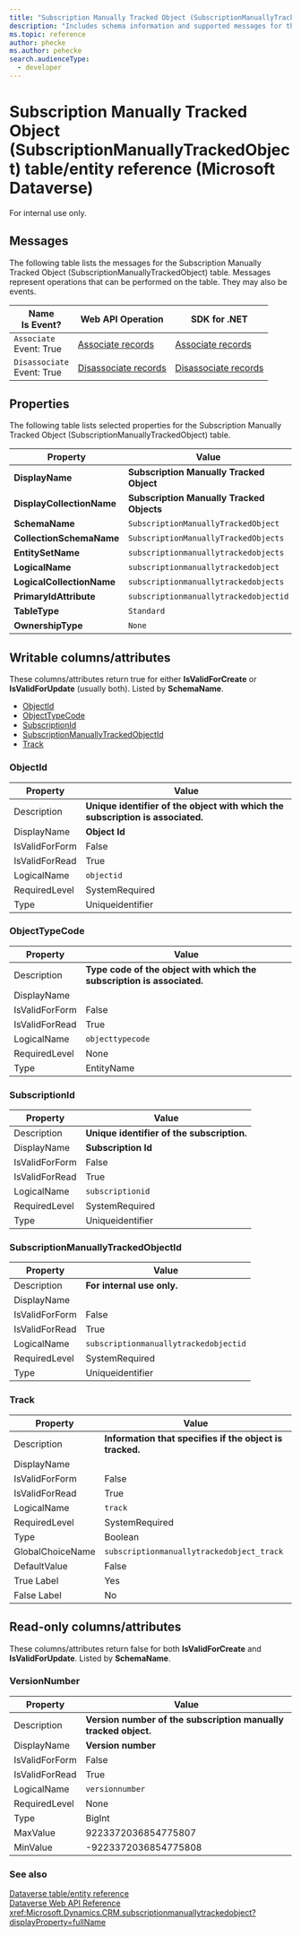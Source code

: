 ```yaml
---
title: "Subscription Manually Tracked Object (SubscriptionManuallyTrackedObject) table/entity reference (Microsoft Dataverse)"
description: "Includes schema information and supported messages for the Subscription Manually Tracked Object (SubscriptionManuallyTrackedObject) table/entity with Microsoft Dataverse."
ms.topic: reference
author: phecke
ms.author: pehecke
search.audienceType: 
  - developer
---
```


# Subscription Manually Tracked Object (SubscriptionManuallyTrackedObject) table/entity reference (Microsoft Dataverse)

For internal use only.

## Messages

The following table lists the messages for the Subscription Manually Tracked Object (SubscriptionManuallyTrackedObject) table.
Messages represent operations that can be performed on the table. They may also be events.

| Name <br />Is Event? |Web API Operation |SDK for .NET |
| ---- | ----- |----- |
| `Associate`<br />Event: True |[Associate records](/power-apps/developer/data-platform/webapi/associate-disassociate-entities-using-web-api) |[Associate records](/power-apps/developer/data-platform/org-service/entity-operations-associate-disassociate#use-the-associate-method-or-associaterequest)|
| `Disassociate`<br />Event: True |[Disassociate records](/power-apps/developer/data-platform/webapi/associate-disassociate-entities-using-web-api) |[Disassociate records](/power-apps/developer/data-platform/org-service/entity-operations-associate-disassociate#use-the-disassociate-method-or-disassociaterequest)|

## Properties

The following table lists selected properties for the Subscription Manually Tracked Object (SubscriptionManuallyTrackedObject) table.

|Property|Value|
| --- | --- |
| **DisplayName** | **Subscription Manually Tracked Object** |
| **DisplayCollectionName** | **Subscription Manually Tracked Objects** |
| **SchemaName** | `SubscriptionManuallyTrackedObject` |
| **CollectionSchemaName** | `SubscriptionManuallyTrackedObjects` |
| **EntitySetName** | `subscriptionmanuallytrackedobjects`|
| **LogicalName** | `subscriptionmanuallytrackedobject` |
| **LogicalCollectionName** | `subscriptionmanuallytrackedobjects` |
| **PrimaryIdAttribute** | `subscriptionmanuallytrackedobjectid` |
| **TableType** | `Standard` |
| **OwnershipType** | `None` |

## Writable columns/attributes

These columns/attributes return true for either **IsValidForCreate** or **IsValidForUpdate** (usually both). Listed by **SchemaName**.

- [ObjectId](#BKMK_ObjectId)
- [ObjectTypeCode](#BKMK_ObjectTypeCode)
- [SubscriptionId](#BKMK_SubscriptionId)
- [SubscriptionManuallyTrackedObjectId](#BKMK_SubscriptionManuallyTrackedObjectId)
- [Track](#BKMK_Track)

### <a name="BKMK_ObjectId"></a> ObjectId

|Property|Value|
|---|---|
|Description|**Unique identifier of the object with which the subscription is associated.**|
|DisplayName|**Object Id**|
|IsValidForForm|False|
|IsValidForRead|True|
|LogicalName|`objectid`|
|RequiredLevel|SystemRequired|
|Type|Uniqueidentifier|

### <a name="BKMK_ObjectTypeCode"></a> ObjectTypeCode

|Property|Value|
|---|---|
|Description|**Type code of the object with which the subscription is associated.**|
|DisplayName||
|IsValidForForm|False|
|IsValidForRead|True|
|LogicalName|`objecttypecode`|
|RequiredLevel|None|
|Type|EntityName|

### <a name="BKMK_SubscriptionId"></a> SubscriptionId

|Property|Value|
|---|---|
|Description|**Unique identifier of the subscription.**|
|DisplayName|**Subscription Id**|
|IsValidForForm|False|
|IsValidForRead|True|
|LogicalName|`subscriptionid`|
|RequiredLevel|SystemRequired|
|Type|Uniqueidentifier|

### <a name="BKMK_SubscriptionManuallyTrackedObjectId"></a> SubscriptionManuallyTrackedObjectId

|Property|Value|
|---|---|
|Description|**For internal use only.**|
|DisplayName||
|IsValidForForm|False|
|IsValidForRead|True|
|LogicalName|`subscriptionmanuallytrackedobjectid`|
|RequiredLevel|SystemRequired|
|Type|Uniqueidentifier|

### <a name="BKMK_Track"></a> Track

|Property|Value|
|---|---|
|Description|**Information that specifies if the object is tracked.**|
|DisplayName||
|IsValidForForm|False|
|IsValidForRead|True|
|LogicalName|`track`|
|RequiredLevel|SystemRequired|
|Type|Boolean|
|GlobalChoiceName|`subscriptionmanuallytrackedobject_track`|
|DefaultValue|False|
|True Label|Yes|
|False Label|No|


## Read-only columns/attributes

These columns/attributes return false for both **IsValidForCreate** and **IsValidForUpdate**. Listed by **SchemaName**.

### <a name="BKMK_VersionNumber"></a> VersionNumber

|Property|Value|
|---|---|
|Description|**Version number of the subscription manually tracked object.**|
|DisplayName|**Version number**|
|IsValidForForm|False|
|IsValidForRead|True|
|LogicalName|`versionnumber`|
|RequiredLevel|None|
|Type|BigInt|
|MaxValue|9223372036854775807|
|MinValue|-9223372036854775808|



### See also

[Dataverse table/entity reference](/power-apps/developer/data-platform/reference/about-entity-reference)  
[Dataverse Web API Reference](/power-apps/developer/data-platform/webapi/reference/about)   
<xref:Microsoft.Dynamics.CRM.subscriptionmanuallytrackedobject?displayProperty=fullName>

